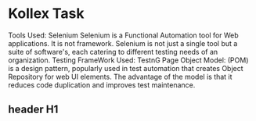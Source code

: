 # Kollex Task 
Tools Used: Selenium
Selenium is a Functional Automation tool for Web applications. It is not framework. Selenium is not just a single tool but a suite of software's, each catering to different testing needs of an organization.
Testing FrameWork Used: TestnG
Page Object Model: (POM) is a design pattern, popularly used in test automation that creates Object Repository for web UI elements. The advantage of the model is that it reduces code duplication and improves test maintenance.
## header H1
